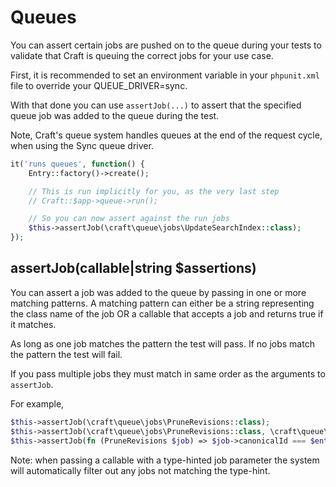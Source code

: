 # Queues

You can assert certain jobs are pushed on to the queue during your tests to validate
that Craft is queuing the correct jobs for your use case.

First, it is recommended to set an environment variable in your `phpunit.xml` file to
override your QUEUE_DRIVER=sync.

With that done you can use `assertJob(...)` to assert that the specified queue job was
added to the queue during the test.

Note, Craft's queue system handles queues at the end of the request cycle, when using
the Sync queue driver.

```php
it('runs queues', function() {
    Entry::factory()->create();

    // This is run implicitly for you, as the very last step
    // Craft::$app->queue->run();

    // So you can now assert against the run jobs
    $this->assertJob(\craft\queue\jobs\UpdateSearchIndex::class);
});
```

## assertJob(callable|string $assertions)
You can assert a job was added to the queue by passing in one or more matching
patterns. A matching pattern can either be a string representing the class name
of the job OR a callable that accepts a job and returns true if it matches.

As long as one job matches the pattern the test will pass. If no jobs match the
pattern the test will fail.

If you pass multiple jobs they must match in same order as the arguments to
`assertJob`.

For example,

```php
$this->assertJob(\craft\queue\jobs\PruneRevisions::class);
$this->assertJob(\craft\queue\jobs\PruneRevisions::class, \craft\queue\jobs\UpdateSearchIndex::class);
$this->assertJob(fn (PruneRevisions $job) => $job->canonicalId === $entry->id);
```

Note: when passing a callable with a type-hinted job parameter the system will automatically filter
out any jobs not matching the type-hint.
